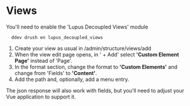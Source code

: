 # Views

You'll need to enable the 'Lupus Decoupled Views' module

      ddev drush en lupus_decoupled_views

1. Create your view as usual in /admin/structure/views/add
2. When the view edit page opens, in ' + Add' select **'Custom Element Page'** instead of 'Page'.
4. In the format section, change the format to **'Custom Elements'** and change from 'Fields' to **'Content'**.
5. Add the path and, optionally, add a menu entry.

The json response will also work with fields, but you'll need to adjust your Vue application to support it.
